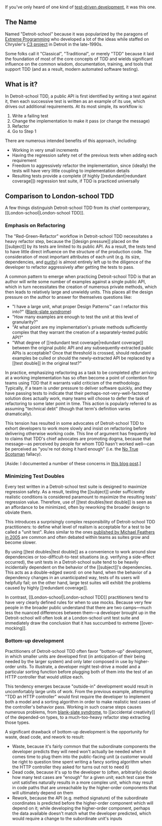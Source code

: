 If you've only heard of one kind of [test-driven development](https://en.wikipedia.org/wiki/Test-driven_development), it was this one. 

## The Name
Named "Detroit-school" because it was popularized by the paragons of [Extreme Programming](https://en.wikipedia.org/wiki/Extreme_programming) who developed a lot of the ideas while staffed on Chrysler's [C3 project](https://en.wikipedia.org/wiki/Chrysler_Comprehensive_Compensation_System) in Detroit in the late-1990s.

Some folks call it "Classical", "Traditional", or merely "TDD" because it laid the foundation of most of the core concepts of TDD and wields significant influence on the common wisdom, documentation, training, and tools that support TDD (and as a result, modern automated software testing).

## What is it?

In Detroit-school TDD, a public API is first identified by writing a test against it, then each successive test is written as an example of its use, which drives out additional requirements. At its most simple, its workflow is:

1. Write a failing test
2. Change the implementation to make it pass (or change the message)
3. Refactor
4. Go to Step 1

There are numerous intended benefits of this approach, including:

* Working in very small increments
* Having the regression safety net of the previous tests when adding each requirement
* Freedom to aggressively refactor the implementation, since (ideally) the tests will have very little coupling to implementation details
* Resulting tests provide a complete (if highly [[redundant|redundant coverage]]) regression test suite, if TDD is practiced universally

## Comparison to London-school TDD

A few things distinguish Detroit-school TDD from its chief contemporary, [[London-school|London-school TDD]].

### Emphasis on Refactoring

The "Red-Green-Refactor" workflow in Detroit-school TDD necessitates a heavy refactor step, because the [[design pressure]] placed on the [[subject]] by its tests are limited to its public API. As a result, the tests tend to have little direct influence on the structure of the production code. The consideration of most important attributes of each unit (e.g. its size, dependencies, and [purity](https://en.wikipedia.org/wiki/Pure_function)) is almost entirely left up to the diligence of the developer to refactor aggressively after getting the tests to pass.

A common pattern to emerge when practicing Detroit-school TDD is that an author will write some number of examples against a single public API, which in turn necessitates the creation of numerous private methods, which then leads to relatively large and unwieldy units. This places all the design pressure on the author to answer for themselves questions like:

* "I have a large unit, what proper Design Patterns™ can I refactor this into?" ([Blank-slate syndrome](http://blog.codinghorror.com/avoiding-blank-page-syndrome/))
* "How many examples are enough to test the unit at this level of granularity?"
* "At what point are my implementation's private methods sufficiently complex that they warrant the creation of a separately-tested public API?"
* "What degree of [[redundant test coverage|redundant coverage]] between the original public API and any subsequently-extracted public APIs is acceptable? Once that threshold is crossed, should redundant examples be culled or should the newly-extracted API be replaced by a [[test double]] in the original test?"

In practice, emphasizing refactoring as a task to be completed _after_ arriving at a working implementation has so often become a point of contention for teams using TDD that it warrants valid criticism of the methodology. Typically, if a team is under pressure to deliver software quickly, and they have passing tests to indicate that their perhaps-not-very-well-factored solution does actually work, many teams will choose to defer the task of refactoring to some later point in time. This action is popularly referred to as assuming "technical debt" (though that term's definition varies dramatically).

This tension has resulted in some advocates of Detroit-school TDD to exhort developers to work more slowly and insist on refactoring before delivering otherwise working code. This line of argument has frequently led to claims that TDD's chief advocates are promoting dogma, because that message—as perceived by people for whom TDD hasn't worked well—can be perceived as "you're not doing it hard enough" (i.e. the [No True Scotsman](https://en.wikipedia.org/wiki/No_true_Scotsman) fallacy).

[Aside: I documented a number of these concerns in [this blog post](http://blog.testdouble.com/posts/2014-01-25-the-failures-of-intro-to-tdd.html).]

### Minimizing Test Doubles

Every test written in a Detroit-school test suite is designed to maximize regression safety. As a result, testing the [[subject]] under sufficiently realistic conditions is considered paramount to maximize the resulting tests' regression value. Therefore, use of [[test doubles|test double]] is seen as an affordance to be minimized, often by reworking the broader design to obviate them. 

This introduces a surprisingly complex responsibility of Detroit-school TDD practitioners: to define what level of realism is acceptable for a test to be called a "unit test". Rules similar to the ones [published by Michael Feathers in 2005](http://www.artima.com/weblogs/viewpost.jsp?thread=126923) are common and often debated within teams as suites grow and become slower.

By using [[test doubles|test double]] as a convenience to work around slow dependencies or too-difficult-to-test situations (e.g. verifying a side-effect occurred), the unit tests in a Detroit-school suite tend to be heavily incidentally dependent on the behavior of the [[subject]]'s dependencies. This acts as a double-edged sword: on one hand, when the behavior of a dependency changes in an unanticipated way, tests of its users will helpfully fail; on the other hand, large test suites will exhibit the problems caused by highly [[redundant coverage]].

In contrast, [[London-school|London-school TDD]] practitioners tend to have very clearly defined rules for when to use mocks. Because very few people in the broader public understand that there are two camps—much less the nuanced differences between them—a developer brought up in the Detroit-school will often look at a London-school unit test suite and immediately draw the conclusion that it has succumbed to extreme [[over-mocking]].

### Bottom-up development

Practitioners of Detroit-school TDD often favor "bottom-up" development, in which smaller units are developed first (in anticipation of their being needed by the larger system) and only later composed in use by higher-order units. To illustrate, a developer might test-drive a model and a particular sorting function before plugging both of them into the test of an HTTP controller that would utilize each.

This tendency emerges because "outside-in" development would result in uncomfortably large units of work. From the previous example, attempting "TDD an HTTP controller" would first require the developer to implement both a model and a sorting algorithm in order to make realistic test cases of the controller's behavior pass. Working in such coarse steps causes numerous problems, from [blank-slate syndrome](http://blog.codinghorror.com/avoiding-blank-page-syndrome/), to [[accidental creativity]] of the depended-on types, to a much-too-heavy refactor step extracting those types.

A significant drawback of bottom-up development is the opportunity for waste, dead code, and rework to result: 

* Waste, because it's fairly common that the subordinate components the developer predicts they will need won't actually be needed when it comes time to plug them into the public-facing unit (a customer would be right to question time spent writing  a fancy sorting algorithm when the HTTP controller they asked for turns out not to need it)
* Dead code, because it's up to the developer to (often, arbitrarily) decide how many test cases are "enough" for a given unit; each test case the unit satisfies naturally results in a more complex unit, which may result in code paths that are unreachable by the higher-order components that will ultimately depend on them
* Rework, because the API (e.g. method signature) of the subordinate coordinates is predicted before the higher-order component which will depend on it; while developing the higher-order component, perhaps the data available doesn't match what the developer predicted, which would require a change to the subordinate unit's inputs

